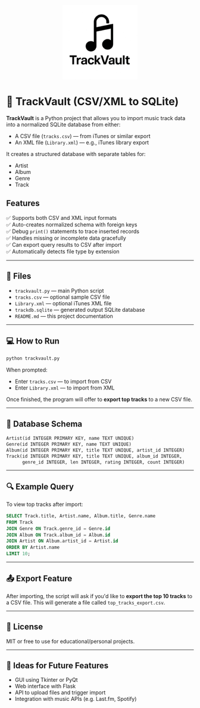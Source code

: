 <p align="center">
  <img src="trackvault-logo.png" width="200" alt="TrackVault logo" />
</p>

# 🎵 TrackVault (CSV/XML to SQLite)

**TrackVault** is a Python project that allows you to import music track data into a normalized SQLite database from either:

- A CSV file (`tracks.csv`) — from iTunes or similar export
- An XML file (`Library.xml`) — e.g., iTunes library export

It creates a structured database with separate tables for:
- Artist
- Album
- Genre
- Track

## Features

✅ Supports both CSV and XML input formats  
✅ Auto-creates normalized schema with foreign keys  
✅ Debug `print()` statements to trace inserted records  
✅ Handles missing or incomplete data gracefully  
✅ Can export query results to CSV after import  
✅ Automatically detects file type by extension  

---

## 📁 Files

- `trackvault.py` — main Python script
- `tracks.csv` — optional sample CSV file
- `Library.xml` — optional iTunes XML file
- `trackdb.sqlite` — generated output SQLite database
- `README.md` — this project documentation

---

## 💻 How to Run

```bash
python trackvault.py
```

When prompted:
- Enter `tracks.csv` — to import from CSV
- Enter `Library.xml` — to import from XML

Once finished, the program will offer to **export top tracks** to a new CSV file.

---

## 🧱 Database Schema

```
Artist(id INTEGER PRIMARY KEY, name TEXT UNIQUE)
Genre(id INTEGER PRIMARY KEY, name TEXT UNIQUE)
Album(id INTEGER PRIMARY KEY, title TEXT UNIQUE, artist_id INTEGER)
Track(id INTEGER PRIMARY KEY, title TEXT UNIQUE, album_id INTEGER,
      genre_id INTEGER, len INTEGER, rating INTEGER, count INTEGER)
```

---

## 🔍 Example Query

To view top tracks after import:
```sql
SELECT Track.title, Artist.name, Album.title, Genre.name 
FROM Track 
JOIN Genre ON Track.genre_id = Genre.id 
JOIN Album ON Track.album_id = Album.id 
JOIN Artist ON Album.artist_id = Artist.id 
ORDER BY Artist.name 
LIMIT 10;
```

---

## 📤 Export Feature

After importing, the script will ask if you'd like to **export the top 10 tracks** to a CSV file. 
This will generate a file called `top_tracks_export.csv`.

---

## 🚀 License
MIT or free to use for educational/personal projects.

---

## 📌 Ideas for Future Features
- GUI using Tkinter or PyQt
- Web interface with Flask
- API to upload files and trigger import
- Integration with music APIs (e.g. Last.fm, Spotify)
